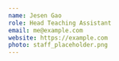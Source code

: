 ```yaml
---
name: Jesen Gao
role: Head Teaching Assistant
email: me@example.com
website: https://example.com
photo: staff_placeholder.png
---
```



